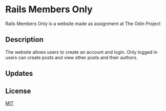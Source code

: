 # Rails Members Only

Rails Members Only is a website made as assignment at The Odin Project

## Description

The website allows users to create an account and login. Only logged in users can create posts and view other posts and their authors. 

## Updates



## License
[MIT](https://choosealicense.com/licenses/mit/)